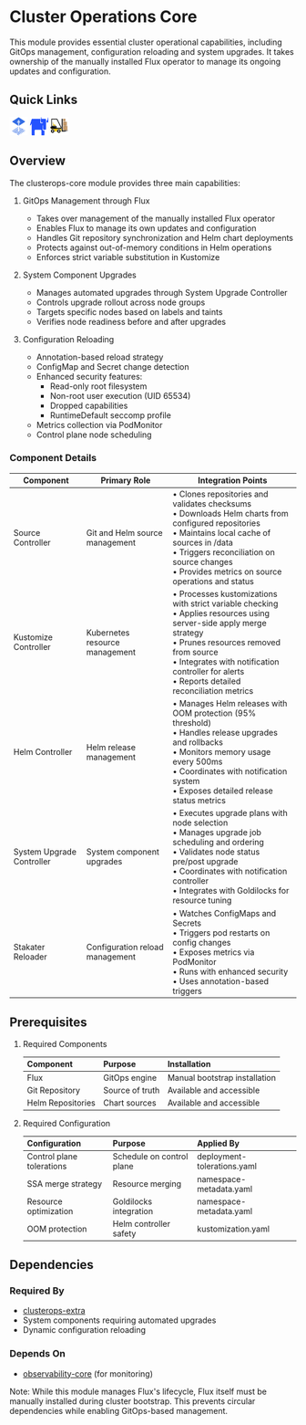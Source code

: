# Cluster Operations Core

This module provides essential cluster operational capabilities, including GitOps management, configuration reloading and system upgrades. It takes ownership of the manually installed Flux operator to manage its ongoing updates and configuration.

## Quick Links

<a href="https://fluxcd.io/" target="_blank"><img src="../../../.static/images/logos/fluxcd.png" width="32" height="32" alt="Flux CD"></a> <a href="https://github.com/rancher/system-upgrade-controller" target="_blank"><img src="../../../.static/images/logos/rancher.svg" width="32" height="32" alt="system-upgrade-controller"></a> <a href="https://github.com/stakater/Reloader" target="_blank"><img src="../../../.static/images/logos/reloader.png" width="32" height="32" alt="Reloader"></a>

## Overview

The clusterops-core module provides three main capabilities:

1. GitOps Management through Flux
   - Takes over management of the manually installed Flux operator
   - Enables Flux to manage its own updates and configuration
   - Handles Git repository synchronization and Helm chart deployments
   - Protects against out-of-memory conditions in Helm operations
   - Enforces strict variable substitution in Kustomize

2. System Component Upgrades
   - Manages automated upgrades through System Upgrade Controller
   - Controls upgrade rollout across node groups
   - Targets specific nodes based on labels and taints
   - Verifies node readiness before and after upgrades

3. Configuration Reloading
   - Annotation-based reload strategy
   - ConfigMap and Secret change detection
   - Enhanced security features:
     - Read-only root filesystem
     - Non-root user execution (UID 65534)
     - Dropped capabilities
     - RuntimeDefault seccomp profile
   - Metrics collection via PodMonitor
   - Control plane node scheduling

### Component Details

| Component | Primary Role | Integration Points |
|-----------|-------------|-------------------|
| Source Controller | Git and Helm source management | • Clones repositories and validates checksums<br>• Downloads Helm charts from configured repositories<br>• Maintains local cache of sources in /data<br>• Triggers reconciliation on source changes<br>• Provides metrics on source operations and status |
| Kustomize Controller | Kubernetes resource management | • Processes kustomizations with strict variable checking<br>• Applies resources using server-side apply merge strategy<br>• Prunes resources removed from source<br>• Integrates with notification controller for alerts<br>• Reports detailed reconciliation metrics |
| Helm Controller | Helm release management | • Manages Helm releases with OOM protection (95% threshold)<br>• Handles release upgrades and rollbacks<br>• Monitors memory usage every 500ms<br>• Coordinates with notification system<br>• Exposes detailed release status metrics |
| System Upgrade Controller | System component upgrades | • Executes upgrade plans with node selection<br>• Manages upgrade job scheduling and ordering<br>• Validates node status pre/post upgrade<br>• Coordinates with notification controller<br>• Integrates with Goldilocks for resource tuning |
| Stakater Reloader | Configuration reload management | • Watches ConfigMaps and Secrets<br>• Triggers pod restarts on config changes<br>• Exposes metrics via PodMonitor<br>• Runs with enhanced security<br>• Uses annotation-based triggers |

## Prerequisites

1. Required Components

   | Component | Purpose | Installation |
   |-----------|---------|--------------|
   | Flux | GitOps engine | Manual bootstrap installation |
   | Git Repository | Source of truth | Available and accessible |
   | Helm Repositories | Chart sources | Available and accessible |

2. Required Configuration

   | Configuration | Purpose | Applied By |
   |--------------|---------|------------|
   | Control plane tolerations | Schedule on control plane | deployment-tolerations.yaml |
   | SSA merge strategy | Resource merging | namespace-metadata.yaml |
   | Resource optimization | Goldilocks integration | namespace-metadata.yaml |
   | OOM protection | Helm controller safety | kustomization.yaml |

## Dependencies

### Required By

- [clusterops-extra](../clusterops-extra)
- System components requiring automated upgrades
- Dynamic configuration reloading

### Depends On

- [observability-core](../observability-core) (for monitoring)

Note: While this module manages Flux's lifecycle, Flux itself must be manually installed during cluster bootstrap. This prevents circular dependencies while enabling GitOps-based management.
